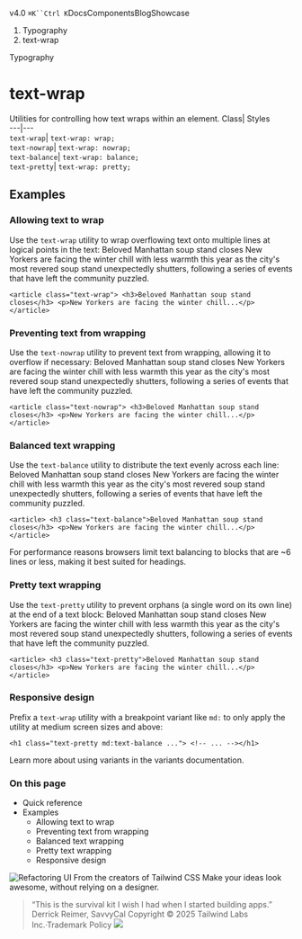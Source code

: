 v4.0
`⌘K``Ctrl K`DocsComponentsBlogShowcase
  1. Typography
  2. text-wrap


Typography
# text-wrap
Utilities for controlling how text wraps within an element.
Class| Styles  
---|---  
`text-wrap`| `text-wrap: wrap;`  
`text-nowrap`| `text-wrap: nowrap;`  
`text-balance`| `text-wrap: balance;`  
`text-pretty`| `text-wrap: pretty;`  
## Examples
### Allowing text to wrap
Use the `text-wrap` utility to wrap overflowing text onto multiple lines at logical points in the text:
Beloved Manhattan soup stand closes
New Yorkers are facing the winter chill with less warmth this year as the city's most revered soup stand unexpectedly shutters, following a series of events that have left the community puzzled.
```
<article class="text-wrap"> <h3>Beloved Manhattan soup stand closes</h3> <p>New Yorkers are facing the winter chill...</p></article>
```

### Preventing text from wrapping
Use the `text-nowrap` utility to prevent text from wrapping, allowing it to overflow if necessary:
Beloved Manhattan soup stand closes
New Yorkers are facing the winter chill with less warmth this year as the city's most revered soup stand unexpectedly shutters, following a series of events that have left the community puzzled.
```
<article class="text-nowrap"> <h3>Beloved Manhattan soup stand closes</h3> <p>New Yorkers are facing the winter chill...</p></article>
```

### Balanced text wrapping
Use the `text-balance` utility to distribute the text evenly across each line:
Beloved Manhattan soup stand closes
New Yorkers are facing the winter chill with less warmth this year as the city's most revered soup stand unexpectedly shutters, following a series of events that have left the community puzzled.
```
<article> <h3 class="text-balance">Beloved Manhattan soup stand closes</h3> <p>New Yorkers are facing the winter chill...</p></article>
```

For performance reasons browsers limit text balancing to blocks that are ~6 lines or less, making it best suited for headings.
### Pretty text wrapping
Use the `text-pretty` utility to prevent orphans (a single word on its own line) at the end of a text block:
Beloved Manhattan soup stand closes
New Yorkers are facing the winter chill with less warmth this year as the city's most revered soup stand unexpectedly shutters, following a series of events that have left the community puzzled.
```
<article> <h3 class="text-pretty">Beloved Manhattan soup stand closes</h3> <p>New Yorkers are facing the winter chill...</p></article>
```

### Responsive design
Prefix a `text-wrap` utility with a breakpoint variant like `md:` to only apply the utility at medium screen sizes and above:
```
<h1 class="text-pretty md:text-balance ..."> <!-- ... --></h1>
```

Learn more about using variants in the variants documentation.
### On this page
  * Quick reference
  * Examples
    * Allowing text to wrap
    * Preventing text from wrapping
    * Balanced text wrapping
    * Pretty text wrapping
    * Responsive design


![Refactoring UI](https://tailwindcss.com/_next/image?url=%2F_next%2Fstatic%2Fmedia%2Fbook-promo.27d91093.png&w=256&q=75)
From the creators of Tailwind CSS
Make your ideas look awesome, without relying on a designer.
> “This is the survival kit I wish I had when I started building apps.”
> Derrick Reimer, SavvyCal
Copyright © 2025 Tailwind Labs Inc.·Trademark Policy
![](https://cdn.usefathom.com/?h=https%3A%2F%2Ftailwindcss.com&p=%2Fdocs%2Ftext-wrap&r=&sid=PMFMDJGK&qs=%7B%7D&cid=46532649)
